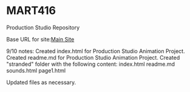 # MART416

Production Studio Repository

Base URL for site:[Main Site](https://ewilsey.github.io/MART416)

9/10 notes:
Created index.html for Production Studio Animation Project.
Created readme.md for Production Studio Animation Project.
Created "stranded" folder with the following content:
          index.html
          readme.md
          sounds.html
          page1.html


Updated files as necessary.
